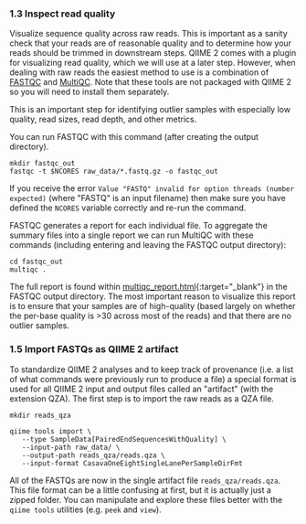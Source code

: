 ### 1.3 Inspect read quality

Visualize sequence quality across raw reads. This is important as a sanity check that your reads are of reasonable quality and to determine how your reads should be trimmed in downstream steps. QIIME 2 comes with a plugin for visualizing read quality, which we will use at a later step. However, when dealing with raw reads the easiest method to use is a combination of [FASTQC][15] and [MultiQC][16]. Note that these tools are not packaged with QIIME 2 so you will need to install them separately.

This is an important step for identifying outlier samples with especially low quality, read sizes, read depth, and other metrics.

You can run FASTQC with this command (after creating the output directory).
```
mkdir fastqc_out
fastqc -t $NCORES raw_data/*.fastq.gz -o fastqc_out
```

If you receive the error `Value "FASTQ" invalid for option threads (number expected)` (where "FASTQ" is an input filename) then make sure you have defined the `NCORES` variable correctly and re-run the command.

FASTQC generates a report for each individual file. To aggregate the summary files into a single report we can run MultiQC with these commands (including entering and leaving the FASTQC output directory):

```
cd fastqc_out
multiqc .
```

The full report is found within [multiqc_report.html](repo:results/multiqc_report.html){:target="_blank"} in the FASTQC output directory. The most important reason to visualize this report is to ensure that your samples are of high-quality (based largely on whether the per-base quality is >30 across most of the reads) and that there are no outlier samples.
 

### 1.5 Import FASTQs as QIIME 2 artifact

To standardize QIIME 2 analyses and to keep track of provenance (i.e. a list of what commands were previously run to produce a file) a special format is used for all QIIME 2 input and output files called an "artifact" (with the extension QZA). The first step is to import the raw reads as a QZA file.

```
mkdir reads_qza
    
qiime tools import \
   --type SampleData[PairedEndSequencesWithQuality] \
   --input-path raw_data/ \
   --output-path reads_qza/reads.qza \
   --input-format CasavaOneEightSingleLanePerSampleDirFmt
```

All of the FASTQs are now in the single artifact file `reads_qza/reads.qza`. This file format can be a little confusing at first, but it is actually just a zipped folder. You can manipulate and explore these files better with the `qiime tools` utilities (e.g. `peek` and `view`).

[15]: https://www.bioinformatics.babraham.ac.uk/projects/fastqc/
[16]: https://multiqc.info/
